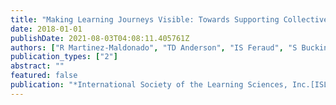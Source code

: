 ```yaml
---
title: "Making Learning Journeys Visible: Towards Supporting Collective Reflection on Graduate Attributes"
date: 2018-01-01
publishDate: 2021-08-03T04:08:11.405761Z
authors: ["R Martinez-Maldonado", "TD Anderson", "IS Feraud", "S Buckingham-Shum"]
publication_types: ["2"]
abstract: ""
featured: false
publication: "*International Society of the Learning Sciences, Inc.[ISLS].*"
---
```


